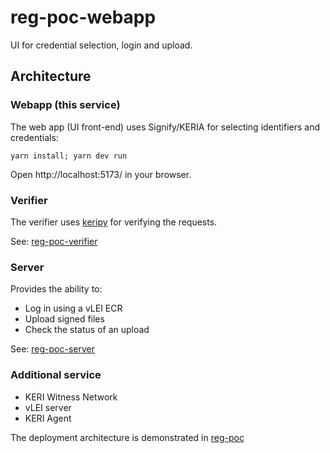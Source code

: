 # reg-poc-webapp

UI for credential selection, login and upload.

## Architecture

### Webapp (this service)
The web app (UI front-end) uses Signify/KERIA for selecting identifiers and credentials:

```
yarn install; yarn dev run
```

Open http://localhost:5173/ in your browser.

### Verifier
The verifier uses [keripy](https://github.com/WebOfTRust/keripy) for verifying the requests.

See: [reg-poc-verifier](https://github.com/GLEIF-IT/reg-poc-verifier)

### Server
Provides the ability to:
* Log in using a vLEI ECR
* Upload signed files
* Check the status of an upload

See: [reg-poc-server](https://github.com/GLEIF-IT/reg-poc-server)

### Additional service
* KERI Witness Network
* vLEI server
* KERI Agent

The deployment architecture is demonstrated in [reg-poc](https://github.com/GLEIF-IT/reg-poc)


